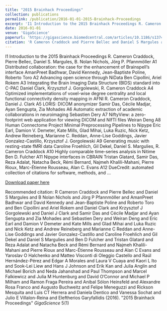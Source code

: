 ```yaml
---
title: "2015 Brainhack Proceedings"
collection: publications
permalink: /publication/2016-01-01-2015-Brainhack-Proceedings
excerpt: 'I1 Introduction to the 2015 Brainhack Proceedings R. Cameron Craddock, Pierre Bellec, Daniel S. Margules, B. Nolan Nichols, Jörg P. Pfannmöller A1 Distributed collaboration: the case for the enhancement of Brainspell’s interface AmanPreet Badhwar, David Kennedy, Jean-Baptiste Poline, Roberto Toro A2 Advancing open science through NiData Ben Cipollini, Ariel Rokem A3 Integrating the Brain Imaging Data Structure (BIDS) standard into C-PAC Daniel Clark, Krzysztof J. Gorgolewski, R. Cameron Craddock A4 Optimized implementations of voxel-wise degree centrality and local functional connectivity density mapping in AFNI R. Cameron Craddock, Daniel J. Clark A5 LORIS: DICOM anonymizer Samir Das, Cécile Madjar, Ayan Sengupta, Zia Mohades A6 Automatic extraction of academic collaborations in neuroimaging Sebastien Dery A7 NiftyView: a zero-footprint web application for viewing DICOM and NIfTI files Weiran Deng A8 Human Connectome Project Minimal Preprocessing Pipelines to Nipype Eric Earl, Damion V. Demeter, Kate Mills, Glad Mihai, Luka Ruzic, Nick Ketz, Andrew Reineberg, Marianne C. Reddan, Anne-Lise Goddings, Javier Gonzalez-Castillo, Krzysztof J. Gorgolewski A9 Generating music with resting-state fMRI data Caroline Froehlich, Gil Dekel, Daniel S. Margulies, R. Cameron Craddock A10 Highly comparable time-series analysis in Nitime Ben D. Fulcher A11 Nipype interfaces in CBRAIN Tristan Glatard, Samir Das, Reza Adalat, Natacha Beck, Rémi Bernard, Najmeh Khalili-Mahani, Pierre Rioux, Marc-Étienne Rousseau, Alan C. Evans A12 DueCredit: automated collection of citations for software, methods, and …'
date: 2016-01-01
venue: 'GigaScience'
paperurl: 'https://gigascience.biomedcentral.com/articles/10.1186/s13742-016-0147-0'
citation: 'R Cameron Craddock and Pierre Bellec and Daniel S Margules and B Nolan Nichols and Jörg P Pfannmöller and AmanPreet Badhwar and David Kennedy and Jean-Baptiste Poline and Roberto Toro and Ben Cipollini and Ariel Rokem and Daniel Clark and Krzysztof J Gorgolewski and Daniel J Clark and Samir Das and Cécile Madjar and Ayan Sengupta and Zia Mohades and Sebastien Dery and Weiran Deng and Eric Earl and Damion V Demeter and Kate Mills and Glad Mihai and Luka Ruzic and Nick Ketz and Andrew Reineberg and Marianne C Reddan and Anne-Lise Goddings and Javier Gonzalez-Castillo and Caroline Froehlich and Gil Dekel and Daniel S Margulies and Ben D Fulcher and Tristan Glatard and Reza Adalat and Natacha Beck and Rémi Bernard and Najmeh Khalili-Mahani and Pierre Rioux and Marc-Étienne Rousseau and Alan C Evans and Yaroslav O Halchenko and Matteo Visconti di Oleggio Castello and Raúl Hernández-Pérez and Edgar A Morales and Laura V Cuaya and Kaori L Ito and Sook-Lei Liew and Hans J Johnson and Erik Kan and Julia Anglin and Michael Borich and Neda Jahanshad and Paul Thompson and Marcel Falkiewicz and Julia M Huntenburg and David O’Connor and Michael P Milham and Ramon Fraga Pereira and Anibal Sólon Heinsfeld and Alexandre Rosa Franco and Augusto Buchweitz and Felipe Meneguzzi and Rickson Mesquita and Luis CT Herrera and Daniela Dentico and Vanessa Sochat and Julio E Villalon-Reina and Eleftherios Garyfallidis (2016). &quot;2015 Brainhack Proceedings&quot; <i>GigaScience</i> 5(1)'
---
```

I1 Introduction to the 2015 Brainhack Proceedings R. Cameron Craddock, Pierre Bellec, Daniel S. Margules, B. Nolan Nichols, Jörg P. Pfannmöller A1 Distributed collaboration: the case for the enhancement of Brainspell’s interface AmanPreet Badhwar, David Kennedy, Jean-Baptiste Poline, Roberto Toro A2 Advancing open science through NiData Ben Cipollini, Ariel Rokem A3 Integrating the Brain Imaging Data Structure (BIDS) standard into C-PAC Daniel Clark, Krzysztof J. Gorgolewski, R. Cameron Craddock A4 Optimized implementations of voxel-wise degree centrality and local functional connectivity density mapping in AFNI R. Cameron Craddock, Daniel J. Clark A5 LORIS: DICOM anonymizer Samir Das, Cécile Madjar, Ayan Sengupta, Zia Mohades A6 Automatic extraction of academic collaborations in neuroimaging Sebastien Dery A7 NiftyView: a zero-footprint web application for viewing DICOM and NIfTI files Weiran Deng A8 Human Connectome Project Minimal Preprocessing Pipelines to Nipype Eric Earl, Damion V. Demeter, Kate Mills, Glad Mihai, Luka Ruzic, Nick Ketz, Andrew Reineberg, Marianne C. Reddan, Anne-Lise Goddings, Javier Gonzalez-Castillo, Krzysztof J. Gorgolewski A9 Generating music with resting-state fMRI data Caroline Froehlich, Gil Dekel, Daniel S. Margulies, R. Cameron Craddock A10 Highly comparable time-series analysis in Nitime Ben D. Fulcher A11 Nipype interfaces in CBRAIN Tristan Glatard, Samir Das, Reza Adalat, Natacha Beck, Rémi Bernard, Najmeh Khalili-Mahani, Pierre Rioux, Marc-Étienne Rousseau, Alan C. Evans A12 DueCredit: automated collection of citations for software, methods, and …

[Download paper here](https://gigascience.biomedcentral.com/articles/10.1186/s13742-016-0147-0)

Recommended citation: R Cameron Craddock and Pierre Bellec and Daniel S Margules and B Nolan Nichols and Jörg P Pfannmöller and AmanPreet Badhwar and David Kennedy and Jean-Baptiste Poline and Roberto Toro and Ben Cipollini and Ariel Rokem and Daniel Clark and Krzysztof J Gorgolewski and Daniel J Clark and Samir Das and Cécile Madjar and Ayan Sengupta and Zia Mohades and Sebastien Dery and Weiran Deng and Eric Earl and Damion V Demeter and Kate Mills and Glad Mihai and Luka Ruzic and Nick Ketz and Andrew Reineberg and Marianne C Reddan and Anne-Lise Goddings and Javier Gonzalez-Castillo and Caroline Froehlich and Gil Dekel and Daniel S Margulies and Ben D Fulcher and Tristan Glatard and Reza Adalat and Natacha Beck and Rémi Bernard and Najmeh Khalili-Mahani and Pierre Rioux and Marc-Étienne Rousseau and Alan C Evans and Yaroslav O Halchenko and Matteo Visconti di Oleggio Castello and Raúl Hernández-Pérez and Edgar A Morales and Laura V Cuaya and Kaori L Ito and Sook-Lei Liew and Hans J Johnson and Erik Kan and Julia Anglin and Michael Borich and Neda Jahanshad and Paul Thompson and Marcel Falkiewicz and Julia M Huntenburg and David O’Connor and Michael P Milham and Ramon Fraga Pereira and Anibal Sólon Heinsfeld and Alexandre Rosa Franco and Augusto Buchweitz and Felipe Meneguzzi and Rickson Mesquita and Luis CT Herrera and Daniela Dentico and Vanessa Sochat and Julio E Villalon-Reina and Eleftherios Garyfallidis (2016). "2015 Brainhack Proceedings" <i>GigaScience</i> 5(1)